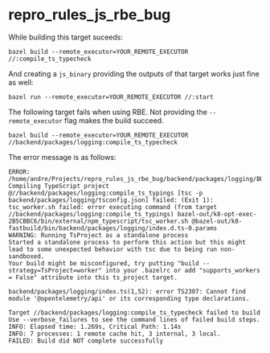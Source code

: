 # repro_rules_js_rbe_bug

While building this target suceeds:

```
bazel build --remote_executor=YOUR_REMOTE_EXECUTOR //:compile_ts_typecheck
```

And creating a `js_binary` providing the outputs of that target works just fine as well:

```
bazel run --remote_executor=YOUR_REMOTE_EXECUTOR //:start
```

The following target fails when using RBE. Not providing the `--remote_executor` flag makes the build succeed.

```
bazel build --remote_executor=YOUR_REMOTE_EXECUTOR //backend/packages/logging:compile_ts_typecheck
```

The error message is as follows:

```
ERROR: /home/andre/Projects/repro_rules_js_rbe_bug/backend/packages/logging/BUILD:11:11: Compiling TypeScript project @//backend/packages/logging:compile_ts_typings [tsc -p backend/packages/logging/tsconfig.json] failed: (Exit 1): tsc_worker.sh failed: error executing command (from target //backend/packages/logging:compile_ts_typings) bazel-out/k8-opt-exec-2B5CBBC6/bin/external/npm_typescript/tsc_worker.sh @bazel-out/k8-fastbuild/bin/backend/packages/logging/index.d.ts-0.params
WARNING: Running TsProject as a standalone process
Started a standalone process to perform this action but this might lead to some unexpected behavior with tsc due to being run non-sandboxed.
Your build might be misconfigured, try putting "build --strategy=TsProject=worker" into your .bazelrc or add "supports_workers = False" attribute into this ts_project target.

backend/packages/logging/index.ts(1,52): error TS2307: Cannot find module '@opentelemetry/api' or its corresponding type declarations.

Target //backend/packages/logging:compile_ts_typecheck failed to build
Use --verbose_failures to see the command lines of failed build steps.
INFO: Elapsed time: 1.269s, Critical Path: 1.14s
INFO: 7 processes: 1 remote cache hit, 3 internal, 3 local.
FAILED: Build did NOT complete successfully
```
